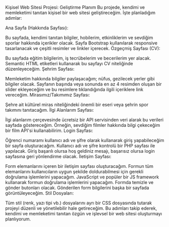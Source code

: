 Kişisel Web Sitesi Projesi: Geliştirme Planım
Bu projede, kendimi ve memleketimi tanıtan kişisel bir web sitesi geliştireceğim. İşte planladığım adımlar:

Ana Sayfa (Hakkında Sayfası):

Bu sayfada, kendimi tanıtan bilgiler, hobilerim, etkinliklerim ve sevdiğim sporlar hakkında içerikler olacak.
Sayfa Bootstrap kullanılarak responsive tasarlanacak ve çeşitli resimler ve linkler içerecek.
Özgeçmiş Sayfası (CV):

Bu sayfada eğitim bilgilerim, iş tecrübelerim ve becerilerim yer alacak.
Semantic HTML etiketleri kullanarak bu sayfayı CV niteliğinde düzenleyeceğim.
Şehrim Sayfası:

Memleketim hakkında bilgiler paylaşacağım; nüfus, gezilecek yerler gibi bilgiler olacak.
Sayfanın başında veya sonunda en az 4 resimden oluşan bir slider ekleyeceğim ve bu resimlere tıklandığında ilgili içeriklere link vereceğim.
Mirasımız/Takımımız Sayfası:

Şehre ait kültürel miras niteliğindeki önemli bir eseri veya şehrin spor takımını tanıtacağım.
İlgi Alanlarım Sayfası:

İlgi alanlarım çerçevesinde ücretsiz bir API servisinden veri alarak bu verileri sayfada göstereceğim. Örneğin, sevdiğim filmler hakkında bilgi çekeceğim bir film API'si kullanabilirim.
Login Sayfası:

Öğrenci numaramı kullanıcı adı ve şifre olarak kullanarak giriş yapabileceğim bir sayfa oluşturacağım.
Kullanıcı adı ve şifre kontrolü bir PHP sayfası ile yapılacak. Giriş başarılı olursa hoş geldiniz mesajı, başarısız olursa login sayfasına geri yönlendirme olacak.
İletişim Sayfası:

Form elemanlarını içeren bir iletişim sayfası oluşturacağım. Formun tüm elemanlarını kullanıcıların uygun şekilde doldurabilmesi için gerekli doğrulama işlemlerini yapacağım.
JavaScript ve popüler bir JS framework kullanarak formun doğrulama işlemlerini yapacağım.
Formda temizle ve gönder butonları olacak. Gönderilen form bilgilerini başka bir sayfada görüntüleyeceğim.
Stil Dosyaları:

Tüm stil (renk, yazı tipi vb.) dosyalarını ayrı bir CSS dosyasında tutarak projeyi düzenli ve yönetilebilir hale getireceğim.
Bu adımları takip ederek, kendimi ve memleketimi tanıtan özgün ve işlevsel bir web sitesi oluşturmayı planlıyorum.